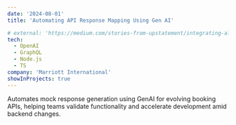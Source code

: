 ```yaml
---
date: '2024-08-01'
title: 'Automating API Response Mapping Using Gen AI'

# external: 'https://medium.com/stories-from-upstatement/integrating-algolia-search-with-wordpress-multisite-e2dea3ed449c'
tech:
  - OpenAI
  - GraphQL
  - Node.js
  - TS
company: 'Marriott International'
showInProjects: true
---
```


Automates mock response generation using GenAI for evolving booking APIs, helping teams validate functionality and accelerate development amid backend changes.
